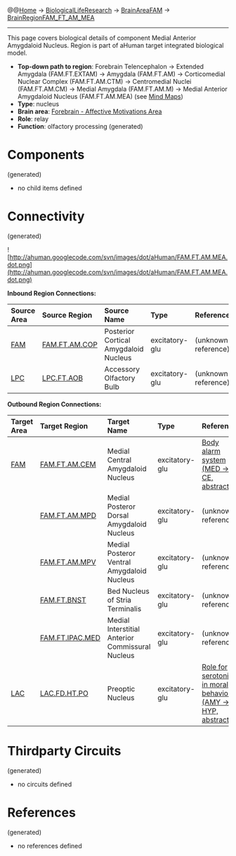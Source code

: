 @@[Home](Home.md) -> [BiologicalLifeResearch](BiologicalLifeResearch.md) -> [BrainAreaFAM](BrainAreaFAM.md) -> [BrainRegionFAM\_FT\_AM\_MEA](BrainRegionFAM_FT_AM_MEA.md)

---


This page covers biological details of component Medial Anterior Amygdaloid Nucleus.
Region is part of aHuman target integrated biological model.

  * **Top-down path to region**: Forebrain Telencephalon -> Extended Amygdala (FAM.FT.EXTAM) -> Amygdala (FAM.FT.AM) -> Corticomedial Nuclear Complex (FAM.FT.AM.CTM) -> Centromedial Nuclei (FAM.FT.AM.CM) -> Medial Amygdala (FAM.FT.AM.M) -> Medial Anterior Amygdaloid Nucleus (FAM.FT.AM.MEA) (see [Mind Maps](OverallMindMaps.md))
  * **Type**: nucleus
  * **Brain area**: [Forebrain - Affective Motivations Area](BrainAreaFAM.md)
  * **Role**: relay
  * **Function**: olfactory processing
(generated)
# Components #
(generated)


  * no child items defined

# Connectivity #
(generated)


![http://ahuman.googlecode.com/svn/images/dot/aHuman/FAM.FT.AM.MEA.dot.png](http://ahuman.googlecode.com/svn/images/dot/aHuman/FAM.FT.AM.MEA.dot.png)

**Inbound Region Connections:**

| **Source Area** | **Source Region** | **Source Name** | **Type** | **Reference** |
|:----------------|:------------------|:----------------|:---------|:--------------|
| [FAM](BrainAreaFAM.md) | [FAM.FT.AM.COP](BrainRegionFAM_FT_AM_COP.md) | Posterior Cortical Amygdaloid Nucleus | excitatory-glu | (unknown reference) |
| [LPC](BrainAreaLPC.md) | [LPC.FT.AOB](BrainRegionLPC_FT_AOB.md) | Accessory Olfactory Bulb | excitatory-glu | (unknown reference) |

**Outbound Region Connections:**

| **Target Area** | **Target Region** | **Target Name** | **Type** | **Reference** |
|:----------------|:------------------|:----------------|:---------|:--------------|
| [FAM](BrainAreaFAM.md) | [FAM.FT.AM.CEM](BrainRegionFAM_FT_AM_CEM.md) | Medial Central Amygdaloid Nucleus | excitatory-glu | [Body alarm system (MED -> CE, abstract)](http://thebrain.mcgill.ca/flash/i/i_04/i_04_cl/i_04_cl_peu/i_04_cl_peu.html) |
|                 | [FAM.FT.AM.MPD](BrainRegionFAM_FT_AM_MPD.md) | Medial Posteror Dorsal Amygdaloid Nucleus | excitatory-glu | (unknown reference) |
|                 | [FAM.FT.AM.MPV](BrainRegionFAM_FT_AM_MPV.md) | Medial Posteror Ventral Amygdaloid Nucleus | excitatory-glu | (unknown reference) |
|                 | [FAM.FT.BNST](BrainRegionFAM_FT_BNST.md) | Bed Nucleus of Stria Terminalis | excitatory-glu | (unknown reference) |
|                 | [FAM.FT.IPAC.MED](BrainRegionFAM_FT_IPAC_MED.md) | Medial Interstitial Anterior Commissural Nucleus | excitatory-glu | (unknown reference) |
| [LAC](BrainAreaLAC.md) | [LAC.FD.HT.PO](BrainRegionLAC_FD_HT_PO.md) | Preoptic Nucleus | excitatory-glu | [Role for serotonin in moral behavior (AMY -> HYP, abstract)](http://www.pnas.org/content/107/40/17071/F1.expansion.html) |

# Thirdparty Circuits #
(generated)

  * no circuits defined

# References #
(generated)

  * no references defined
